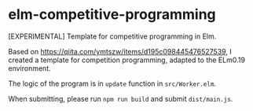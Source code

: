# elm-competitive-programming
[EXPERIMENTAL] Template for competitive programming in Elm.

Based on https://qiita.com/ymtszw/items/d195c098445476527539, I created a template for competition programming, adapted to the ELm0.19 environment.

The logic of the program is in `update` function in `src/Worker.elm`.

When submitting, please run `npm run build` and submit `dist/main.js`.
